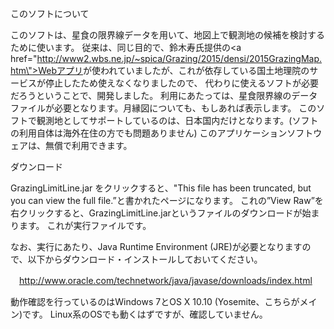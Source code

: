 このソフトについて

このソフトは、星食の限界線データを用いて、地図上で観測地の候補を検討するために使います。
従来は、同じ目的で、鈴木寿氏提供の<a href=\"http://www2.wbs.ne.jp/~spica/Grazing/2015/densi/2015GrazingMap.htm\">Webアプリ</a>が使われていましたが、これが依存している国土地理院のサービスが停止したため使えなくなりましたので、
代わりに使えるソフトが必要だろうということで、開発しました。
利用にあたっては、星食限界線のデータファイルが必要となります。月縁図についても、もしあれば表示します。
このソフトで観測地としてサポートしているのは、日本国内だけとなります。(ソフトの利用自体は海外在住の方でも問題ありません)
このアプリケーションソフトウェアは、無償で利用できます。

ダウンロード

GrazingLimitLine.jar をクリックすると、"This file has been truncated, but you can view the full file.”と書かれたページになります。
これの”View Raw”を右クリックすると、GrazingLimitLine.jarというファイルのダウンロードが始まります。
これが実行ファイルです。

なお、実行にあたり、Java Runtime Environment (JRE)が必要となりますので、以下からダウンロード・インストールしておいてください。

　http://www.oracle.com/technetwork/java/javase/downloads/index.html

動作確認を行っているのはWindows 7とOS X 10.10 (Yosemite、こちらがメイン)です。
Linux系のOSでも動くはずですが、確認していません。
